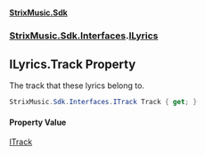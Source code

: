 #### [StrixMusic.Sdk](./index.md 'index')
### [StrixMusic.Sdk.Interfaces](./StrixMusic-Sdk-Interfaces.md 'StrixMusic.Sdk.Interfaces').[ILyrics](./StrixMusic-Sdk-Interfaces-ILyrics.md 'StrixMusic.Sdk.Interfaces.ILyrics')
## ILyrics.Track Property
The track that these lyrics belong to.  
```csharp
StrixMusic.Sdk.Interfaces.ITrack Track { get; }
```
#### Property Value
[ITrack](./StrixMusic-Sdk-Interfaces-ITrack.md 'StrixMusic.Sdk.Interfaces.ITrack')  
